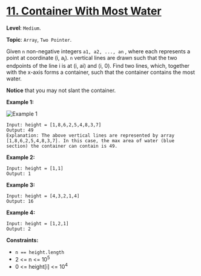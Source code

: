 # [11. Container With Most Water](https://leetcode.com/problems/container-with-most-water/)

**Level**: `Medium`.

**Topic**: `Array`, `Two Pointer`.

Given `n` non-negative integers `a1, a2, ..., an` , where each represents a point at coordinate (i, a<sub>i</sub>). `n` vertical lines are drawn such that the two endpoints of the line i is at (i, ai) and (i, 0). Find two lines, which, together with the x-axis forms a container, such that the container contains the most water.

**Notice** that you may not slant the container.

**Example 1:**

![Example 1](https://s3-lc-upload.s3.amazonaws.com/uploads/2018/07/17/question_11.jpg)

```
Input: height = [1,8,6,2,5,4,8,3,7]
Output: 49
Explanation: The above vertical lines are represented by array [1,8,6,2,5,4,8,3,7]. In this case, the max area of water (blue section) the container can contain is 49.
```

**Example 2:**

```
Input: height = [1,1]
Output: 1
```

**Example 3:**

```
Input: height = [4,3,2,1,4]
Output: 16
```

**Example 4:**

```
Input: height = [1,2,1]
Output: 2
```

**Constraints:**

- `n == height.length`
- 2 <= n <= 10<sup>5</sup>
- 0 <= height[i] <= 10<sup>4</sup>
